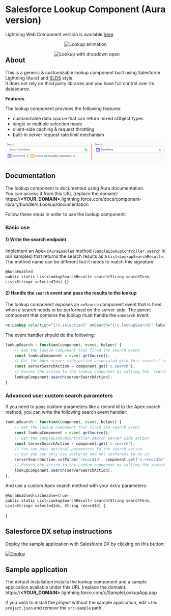 # Salesforce Lookup Component (Aura version)
Lightning Web Component version is available [here](https://github.com/pozil/sfdc-ui-lookup-lwc).

<p align="center">
    <img src="screenshots/lookup-animation.gif" alt="Lookup animation"/>
</p>

<img src="screenshots/dropdown-open.png" alt="Lookup with dropdown open" width="350" align="right"/>

## About
This is a generic &amp; customizable lookup component built using Salesforce Lightning (Aura) and [SLDS](https://www.lightningdesignsystem.com) style.<br/>
It does not rely on third party libraries and you have full control over its datasource.

<b>Features</b>

The lookup component provides the following features:
- customizable data source that can return mixed sObject types
- single or multiple selection mode
- client-side caching & request throttling
- built-in server request rate limit mechanism

<p align="center">
    <img src="screenshots/selection-types.png" alt="Multiple or single entry lookup"/>
</p>

## Documentation
The lookup component is documented using Aura documentation.<br/>
You can access it from this URL (replace the domain):<br/>
https://<b>&lt;YOUR_DOMAIN&gt;</b>.lightning.force.com/docs/component-library/bundle/c:Lookup/documentation

Follow these steps in order to use the lookup component:

### Basic use

#### 1) Write the search endpoint

Implement an Apex `@AuraEnabled` method (`SampleLookupController.search` in our samples) that returns the search results as a `List<LookupSearchResult>`.
The method name can be different but it needs to match this signature:

```apex
@AuraEnabled
public static List<LookupSearchResult> search(String searchTerm, List<String> selectedIds) {}
```

#### 2) Handle the `search` event and pass the results to the lookup

The lookup component exposes an `onSearch` component event that is fired when a search needs to be performed on the server-side.
The parent component that contains the lookup must handle the `onSearch` event:
```xml
<c:Lookup selection="{!v.selection}" onSearch="{!c.lookupSearch}" label="Search"/>
```

The event handler should do the following:
```js
lookupSearch : function(component, event, helper) {
    // Get the lookup component that fired the search event
    const lookupComponent = event.getSource();
    // Get the Apex server-side action associated with this search (`search` in our samples)
    const serverSearchAction = component.get('c.search');
    // Passes the action to the lookup component by calling the `search` aura method
    lookupComponent.search(serverSearchAction);
}
```

### Advanced use: custom search parameters
If you need to pass custom parameters like a record id to the Apex search method, you can write the following search event handler:

```js
lookupSearch : function(component, event, helper) {
    // Get the lookup component that fired the search event
    const lookupComponent = event.getSource();
    // Get the SampleLookupController.search server side action
    const serverSearchAction = component.get('c.search');
    // You can pass optional parameters to the search action
    // but you can only use setParam and not setParams to do so
    serverSearchAction.setParam('recordId', component.get('v.recordId'));
    // Passes the action to the Lookup component by calling the search method
    lookupComponent.search(serverSearchAction);
},
```

And use a custom Apex search method with your extra parameters:

```apex
@AuraEnabled(cacheable=true)
public static List<LookupSearchResult> search(String searchTerm, List<String> selectedIds, String recordId) {

}
```

## Salesforce DX setup instructions
Deploy the sample application with Salesforce DX by clicking on this button:

[![Deploy](https://deploy-to-sfdx.com/dist/assets/images/DeployToSFDX.svg)](https://deploy-to-sfdx.com)


## Sample application
The default installation installs the lookup component and a sample application available under this URL (replace the domain):<br/>
https://<b>&lt;YOUR_DOMAIN&gt;</b>.lightning.force.com/c/SampleLookupApp.app

If you wish to install the project without the sample application, edit `sfdx-project.json` and remove the `src-sample` path.
